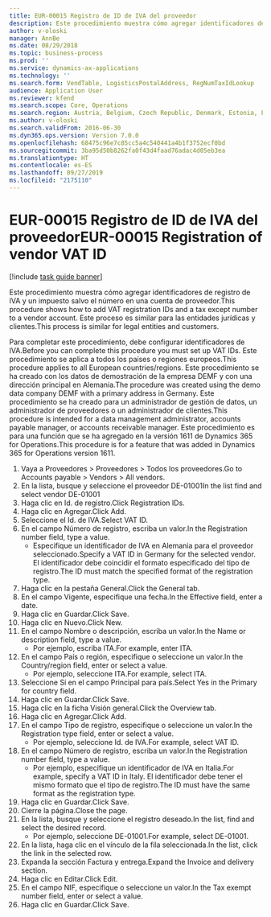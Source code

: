 ```yaml
---
title: EUR-00015 Registro de ID de IVA del proveedor
description: Este procedimiento muestra cómo agregar identificadores de registro de IVA y un impuesto salvo el número en una cuenta de proveedor.
author: v-oloski
manager: AnnBe
ms.date: 08/29/2018
ms.topic: business-process
ms.prod: ''
ms.service: dynamics-ax-applications
ms.technology: ''
ms.search.form: VendTable, LogisticsPostalAddress, RegNumTaxIdLookup
audience: Application User
ms.reviewer: kfend
ms.search.scope: Core, Operations
ms.search.region: Austria, Belgium, Czech Republic, Denmark, Estonia, Finland, France, Germany, Hungary, Ireland, Italy, Latvia, Lithuania, Netherlands, Poland, Spain, Sweden, United Kingdom
ms.author: v-oloski
ms.search.validFrom: 2016-06-30
ms.dyn365.ops.version: Version 7.0.0
ms.openlocfilehash: 68475c96e7c85cc5a4c540441a4b1f3752ecf0bd
ms.sourcegitcommit: 3ba95d50b8262fa0f43d4faad76adac4d05eb3ea
ms.translationtype: HT
ms.contentlocale: es-ES
ms.lasthandoff: 09/27/2019
ms.locfileid: "2175110"
---
```

# <a name="eur-00015-registration-of-vendor-vat-id"></a><span data-ttu-id="e44f8-103">EUR-00015 Registro de ID de IVA del proveedor</span><span class="sxs-lookup"><span data-stu-id="e44f8-103">EUR-00015 Registration of vendor VAT ID</span></span>

[!include [task guide banner](../../includes/task-guide-banner.md)]

<span data-ttu-id="e44f8-104">Este procedimiento muestra cómo agregar identificadores de registro de IVA y un impuesto salvo el número en una cuenta de proveedor.</span><span class="sxs-lookup"><span data-stu-id="e44f8-104">This procedure shows how to add VAT registration IDs and a tax except number to a vendor account.</span></span> <span data-ttu-id="e44f8-105">Este proceso es similar para las entidades jurídicas y clientes.</span><span class="sxs-lookup"><span data-stu-id="e44f8-105">This process is similar for legal entities and customers.</span></span> 

<span data-ttu-id="e44f8-106">Para completar este procedimiento, debe configurar identificadores de IVA.</span><span class="sxs-lookup"><span data-stu-id="e44f8-106">Before you can complete this procedure you must set up VAT IDs.</span></span> <span data-ttu-id="e44f8-107">Este procedimiento se aplica a todos los países o regiones europeos.</span><span class="sxs-lookup"><span data-stu-id="e44f8-107">This procedure applies to all European countries/regions.</span></span> <span data-ttu-id="e44f8-108">Este procedimiento se ha creado con los datos de demostración de la empresa DEMF y con una dirección principal en Alemania.</span><span class="sxs-lookup"><span data-stu-id="e44f8-108">The procedure was created using the demo data company DEMF with a primary address in Germany.</span></span> <span data-ttu-id="e44f8-109">Este procedimiento se ha creado para un administrador de gestión de datos, un administrador de proveedores o un administrador de clientes.</span><span class="sxs-lookup"><span data-stu-id="e44f8-109">This procedure is intended for a data management administrator, accounts payable manager, or accounts receivable manager.</span></span> <span data-ttu-id="e44f8-110">Este procedimiento es para una función que se ha agregado en la versión 1611 de Dynamics 365 for Operations.</span><span class="sxs-lookup"><span data-stu-id="e44f8-110">This procedure is for a feature that was added in Dynamics 365 for Operations version 1611.</span></span>

1. <span data-ttu-id="e44f8-111">Vaya a Proveedores > Proveedores > Todos los proveedores.</span><span class="sxs-lookup"><span data-stu-id="e44f8-111">Go to Accounts payable > Vendors > All vendors.</span></span>
2. <span data-ttu-id="e44f8-112">En la lista, busque y seleccione el proveedor DE-01001</span><span class="sxs-lookup"><span data-stu-id="e44f8-112">In the list find and select vendor DE-01001</span></span>
3. <span data-ttu-id="e44f8-113">Haga clic en Id. de registro.</span><span class="sxs-lookup"><span data-stu-id="e44f8-113">Click Registration IDs.</span></span>
4. <span data-ttu-id="e44f8-114">Haga clic en Agregar.</span><span class="sxs-lookup"><span data-stu-id="e44f8-114">Click Add.</span></span>
5. <span data-ttu-id="e44f8-115">Seleccione el Id. de IVA.</span><span class="sxs-lookup"><span data-stu-id="e44f8-115">Select VAT ID.</span></span>
6. <span data-ttu-id="e44f8-116">En el campo Número de registro, escriba un valor.</span><span class="sxs-lookup"><span data-stu-id="e44f8-116">In the Registration number field, type a value.</span></span>
    * <span data-ttu-id="e44f8-117">Especifique un identificador de IVA en Alemania para el proveedor seleccionado.</span><span class="sxs-lookup"><span data-stu-id="e44f8-117">Specify a VAT ID in Germany for the selected vendor.</span></span> <span data-ttu-id="e44f8-118">El identificador debe coincidir el formato especificado del tipo de registro.</span><span class="sxs-lookup"><span data-stu-id="e44f8-118">The ID must match the specified format of the registration type.</span></span>  
7. <span data-ttu-id="e44f8-119">Haga clic en la pestaña General.</span><span class="sxs-lookup"><span data-stu-id="e44f8-119">Click the General tab.</span></span>
8. <span data-ttu-id="e44f8-120">En el campo Vigente, especifique una fecha.</span><span class="sxs-lookup"><span data-stu-id="e44f8-120">In the Effective field, enter a date.</span></span>
9. <span data-ttu-id="e44f8-121">Haga clic en Guardar.</span><span class="sxs-lookup"><span data-stu-id="e44f8-121">Click Save.</span></span>
10. <span data-ttu-id="e44f8-122">Haga clic en Nuevo.</span><span class="sxs-lookup"><span data-stu-id="e44f8-122">Click New.</span></span>
11. <span data-ttu-id="e44f8-123">En el campo Nombre o descripción, escriba un valor.</span><span class="sxs-lookup"><span data-stu-id="e44f8-123">In the Name or description field, type a value.</span></span>
    * <span data-ttu-id="e44f8-124">Por ejemplo, escriba ITA.</span><span class="sxs-lookup"><span data-stu-id="e44f8-124">For example, enter ITA.</span></span>  
12. <span data-ttu-id="e44f8-125">En el campo País o región, especifique o seleccione un valor.</span><span class="sxs-lookup"><span data-stu-id="e44f8-125">In the Country/region field, enter or select a value.</span></span>
    * <span data-ttu-id="e44f8-126">Por ejemplo, seleccione ITA.</span><span class="sxs-lookup"><span data-stu-id="e44f8-126">For example, select ITA.</span></span>  
13. <span data-ttu-id="e44f8-127">Seleccione Sí en el campo Principal para país.</span><span class="sxs-lookup"><span data-stu-id="e44f8-127">Select Yes in the Primary for country field.</span></span>
14. <span data-ttu-id="e44f8-128">Haga clic en Guardar.</span><span class="sxs-lookup"><span data-stu-id="e44f8-128">Click Save.</span></span>
15. <span data-ttu-id="e44f8-129">Haga clic en la ficha Visión general.</span><span class="sxs-lookup"><span data-stu-id="e44f8-129">Click the Overview tab.</span></span>
16. <span data-ttu-id="e44f8-130">Haga clic en Agregar.</span><span class="sxs-lookup"><span data-stu-id="e44f8-130">Click Add.</span></span>
17. <span data-ttu-id="e44f8-131">En el campo Tipo de registro, especifique o seleccione un valor.</span><span class="sxs-lookup"><span data-stu-id="e44f8-131">In the Registration type field, enter or select a value.</span></span>
    * <span data-ttu-id="e44f8-132">Por ejemplo, seleccione Id. de IVA.</span><span class="sxs-lookup"><span data-stu-id="e44f8-132">For example, select VAT ID.</span></span>  
18. <span data-ttu-id="e44f8-133">En el campo Número de registro, escriba un valor.</span><span class="sxs-lookup"><span data-stu-id="e44f8-133">In the Registration number field, type a value.</span></span>
    * <span data-ttu-id="e44f8-134">Por ejemplo, especifique un identificador de IVA en Italia.</span><span class="sxs-lookup"><span data-stu-id="e44f8-134">For example, specify a VAT ID in Italy.</span></span>  <span data-ttu-id="e44f8-135">El identificador debe tener el mismo formato que el tipo de registro.</span><span class="sxs-lookup"><span data-stu-id="e44f8-135">The ID must have the same format as the registration type.</span></span>  
19. <span data-ttu-id="e44f8-136">Haga clic en Guardar.</span><span class="sxs-lookup"><span data-stu-id="e44f8-136">Click Save.</span></span>
20. <span data-ttu-id="e44f8-137">Cierre la página.</span><span class="sxs-lookup"><span data-stu-id="e44f8-137">Close the page.</span></span>
21. <span data-ttu-id="e44f8-138">En la lista, busque y seleccione el registro deseado.</span><span class="sxs-lookup"><span data-stu-id="e44f8-138">In the list, find and select the desired record.</span></span>
    * <span data-ttu-id="e44f8-139">Por ejemplo, seleccione DE-01001.</span><span class="sxs-lookup"><span data-stu-id="e44f8-139">For example, select DE-01001.</span></span>  
22. <span data-ttu-id="e44f8-140">En la lista, haga clic en el vínculo de la fila seleccionada.</span><span class="sxs-lookup"><span data-stu-id="e44f8-140">In the list, click the link in the selected row.</span></span>
23. <span data-ttu-id="e44f8-141">Expanda la sección Factura y entrega.</span><span class="sxs-lookup"><span data-stu-id="e44f8-141">Expand the Invoice and delivery section.</span></span>
24. <span data-ttu-id="e44f8-142">Haga clic en Editar.</span><span class="sxs-lookup"><span data-stu-id="e44f8-142">Click Edit.</span></span>
25. <span data-ttu-id="e44f8-143">En el campo NIF, especifique o seleccione un valor.</span><span class="sxs-lookup"><span data-stu-id="e44f8-143">In the Tax exempt number field, enter or select a value.</span></span>
26. <span data-ttu-id="e44f8-144">Haga clic en Guardar.</span><span class="sxs-lookup"><span data-stu-id="e44f8-144">Click Save.</span></span>

